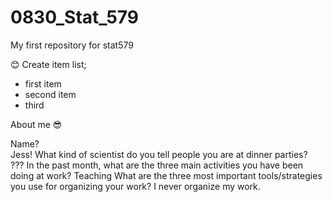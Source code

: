 # 0830_Stat_579
My first repository for stat579

:blush:
Create item list;
- first item
- second item 
- third


About me  :sunglasses:

Name?   
Jess!
What kind of scientist do you tell people you are at dinner parties?    
???
In the past month, what are the three main activities you have been doing at work?
Teaching
What are the three most important tools/strategies you use for organizing your work?
I never organize my work. 
